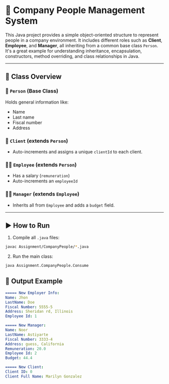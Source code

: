 # 🏢 Company People Management System

This Java project provides a simple object-oriented structure to represent people in a company environment. It includes different roles such as **Client**, **Employee**, and **Manager**, all inheriting from a common base class `Person`. It's a great example for understanding inheritance, encapsulation, constructors, method overriding, and class relationships in Java.


---

## 🧱 Class Overview

### 🧑 `Person` (Base Class)
Holds general information like:
- Name
- Last name
- Fiscal number
- Address

### 👤 `Client` (extends `Person`)
- Auto-increments and assigns a unique `clientId` to each client.

### 👨‍💼 `Employee` (extends `Person`)
- Has a salary (`remuneration`)
- Auto-increments an `employeeId`

### 🧑‍💼 `Manager` (extends `Employee`)
- Inherits all from `Employee` and adds a `budget` field.

---

## ▶️ How to Run

1. Compile all `.java` files:
```bash
javac Assignment/CompanyPeople/*.java
```
2. Run the main class:
```bash
java Assignment.CompanyPeople.Consume
```

## 🧪 Output Example
```yaml
===== New Employer Info:
Name: Jhon
LastName: Doe
Fiscal Number: 5555-5
Address: Sheridan rd, Illinois
Employee Id: 1

===== New Manager:
Name: Noor
LastName: Astiyarte
Fiscal Number: 3333-4
Address: guess, California
Remuneration: 20.0
Employee Id: 2
Budget: 44.4

===== New Client:
Client ID: 0
Client Full Name: Marilyn Gonzalez

```
